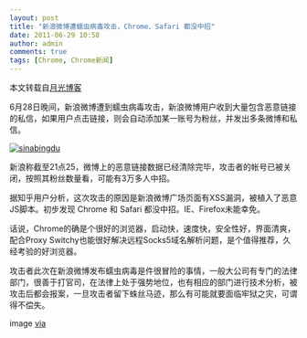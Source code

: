 ```yaml
---
layout: post
title: "新浪微博遭蠕虫病毒攻击，Chrome、Safari 都没中招"
date: 2011-06-29 10:58
author: admin
comments: true
tags: [Chrome, Chrome新闻]
---
```

本文转载自<a href="http://www.williamlong.info/blog/archives/830.html" target="_blank">月光博客</a>

6月28日晚间，新浪微博遭到蠕虫病毒攻击，新浪微博用户收到大量包含恶意链接的私信，如果用户点击链接，则会自动添加某一账号为粉丝，并发出多条微博和私信。

<a href="http://img.chromi.org/2011/06/sinabingdu.png">![](http://img.chromi.org/2011/06/sinabingdu-550x387.png "sinabingdu")</a>

新浪称截至21点25，微博上的恶意链接数据已经清除完毕，攻击者的帐号已被关闭，按照其粉丝数量看，可能有3万多人中招。

据知乎用户分析，这次攻击的原因是新浪微博广场页面有XSS漏洞，被植入了恶意JS脚本。初步发现 Chrome 和 Safari 都没中招。IE、Firefox未能幸免。

话说，Chrome的确是个很好的浏览器，启动快，速度快，安全性好，界面清爽，配合Proxy Switchy也能很好解决远程Socks5域名解析问题，是个值得推荐，久经考验的好浏览器。

攻击者此次在新浪微博发布蠕虫病毒是件很冒险的事情，一般大公司有专门的法律部门，很善于打官司，在法律上处于强势地位，也有相应的部门进行技术分析，被攻击后都会报案，一旦攻击者留下蛛丝马迹，那么有可能就要面临牢狱之灾，可谓得不偿失。

image <a href="http://bbs.unnoo.com/forum.php?mod=viewthread&amp;tid=156&amp;fromuid=2#" target="_blank">via</a>
